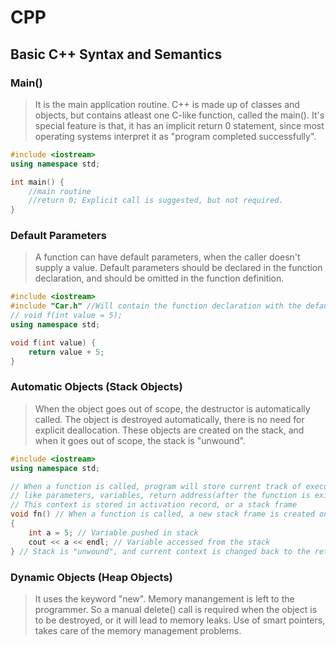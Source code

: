 # CPP
## Basic C++ Syntax and Semantics
### Main()
> It is the main application routine. C++ is made up of classes and objects, but contains atleast one C-like function, called the main(). It's special feature is that, it has an implicit return 0 statement, since most operating systems interpret it as "program completed successfully".
```c++
#include <iostream>
using namespace std;

int main() {
    //main routine
    //return 0; Explicit call is suggested, but not required. 
}
```

### Default Parameters
> A function can have default parameters, when the caller doesn't supply a value. Default parameters should be declared in the function declaration, and should be omitted in the function definition.
```c++
#include <iostream>
#include "Car.h" //Will contain the function declaration with the default parameters declaration
// void f(int value = 5);
using namespace std;

void f(int value) {
    return value + 5;
}
```

### Automatic Objects (Stack Objects)
> When the object goes out of scope, the destructor is automatically called. The object is destroyed automatically, there is no need for explicit deallocation. These objects are created on the stack, and when it goes out of scope, the stack is "unwound".
```c++
#include <iostream>
using namespace std;

// When a function is called, program will store current track of execution context,
// like parameters, variables, return address(after the function is exited)
// This context is stored in activation record, or a stack frame
void fn() // When a function is called, a new stack frame is created on top of the call stack. 
{
    int a = 5; // Variable pushed in stack
    cout << a << endl; // Variable accessed from the stack
} // Stack is "unwound", and current context is changed back to the return address
```

### Dynamic Objects (Heap Objects)
> It uses the keyword "new". Memory manangement is left to the programmer. So a manual delete() call is required when the object is to be destroyed, or it will lead to memory leaks. Use of smart pointers, takes care of the memory management problems.

